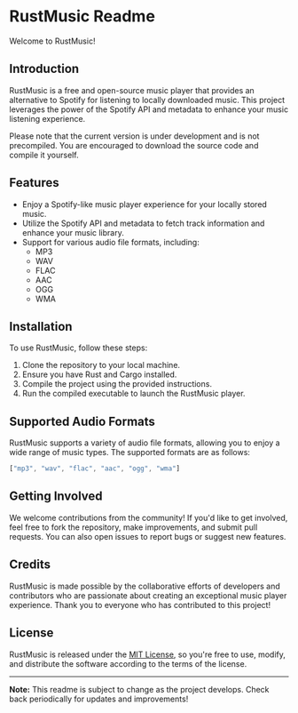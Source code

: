 # RustMusic Readme

Welcome to RustMusic!

## Introduction

RustMusic is a free and open-source music player that provides an alternative to Spotify for listening to locally downloaded music. This project leverages the power of the Spotify API and metadata to enhance your music listening experience.

Please note that the current version is under development and is not precompiled. You are encouraged to download the source code and compile it yourself.

## Features

- Enjoy a Spotify-like music player experience for your locally stored music.
- Utilize the Spotify API and metadata to fetch track information and enhance your music library.
- Support for various audio file formats, including:
  - MP3
  - WAV
  - FLAC
  - AAC
  - OGG
  - WMA

## Installation

To use RustMusic, follow these steps:

1. Clone the repository to your local machine.
2. Ensure you have Rust and Cargo installed.
3. Compile the project using the provided instructions.
4. Run the compiled executable to launch the RustMusic player.

## Supported Audio Formats

RustMusic supports a variety of audio file formats, allowing you to enjoy a wide range of music types. The supported formats are as follows:

```rs
["mp3", "wav", "flac", "aac", "ogg", "wma"]
```

## Getting Involved

We welcome contributions from the community! If you'd like to get involved, feel free to fork the repository, make improvements, and submit pull requests. You can also open issues to report bugs or suggest new features.

## Credits

RustMusic is made possible by the collaborative efforts of developers and contributors who are passionate about creating an exceptional music player experience. Thank you to everyone who has contributed to this project!

## License

RustMusic is released under the [MIT License](LICENSE), so you're free to use, modify, and distribute the software according to the terms of the license.

---

**Note:** This readme is subject to change as the project develops. Check back periodically for updates and improvements!